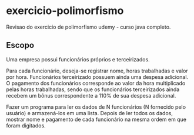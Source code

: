 # exercicio-polimorfismo
Revisao do exercicio de polimorfismo udemy - curso java completo.
## Escopo
Uma empresa possui funcionários próprios e terceirizados.

Para cada funcionário, deseja-se registrar nome, horas trabalhadas e valor por hora. Funcionários terceirizado possuem ainda uma despesa adicional.
O pagamento dos funcionários corresponde ao valor da hora multiplicado pelas horas trabalhadas, sendo que os funcionários terceirizados ainda recebem um bônus 
correspondente a 110% de sua despesa adicional.

Fazer um programa para ler os dados de N funcionários (N fornecido pelo usuário) e armazená-los em uma lista. Depois
de ler todos os dados, mostrar nome e pagamento de cada funcionário na mesma ordem em que foram digitados.
